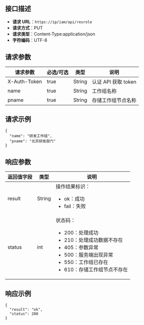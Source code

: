 ## 接口描述

- **请求 URL**：`https://ip/iam/api/resrole`
- **请求方式**：PUT
- **请求类型**：Content-Type:application/json
- **字符编码**：UTF-8

## 请求参数

| 请求参数     | 必选/可选 | 类型   | 说明                |
| ------------ | --------- | ------ | ------------------- |
| X-Auth-Token | true      | String | 认证 API 获取 token |
| name         | true      | String | 工作组名称          |
| pname        | true      | String | 存储工作组节点名称  |

## 请求示例

```shell
{
  "name": "研发工作组",
  "pname": "北京研发部门"
}
```

## 响应参数

| 返回值字段 | 类型   | 说明                                                         |
| ---------- | ------ | ------------------------------------------------------------ |
| result     | String | 操作结果标识：<ul><li>ok：成功<li>fail：失败</ul>            |
| status     | int    | 状态码：<ul><li>200：处理成功<li>210：处理成功数据不存在<li>405：参数异常	<li>500：服务端出现异常<li>550：工作组已存在<li>610：存储工作组节点不存在</ul> |


## 响应示例

```shell
{
  "result": "ok",
  "status": 200
}

```
